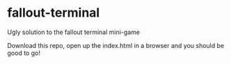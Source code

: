 # fallout-terminal
Ugly solution to the fallout terminal mini-game

Download this repo, open up the index.html in a browser and you should be good to go!
